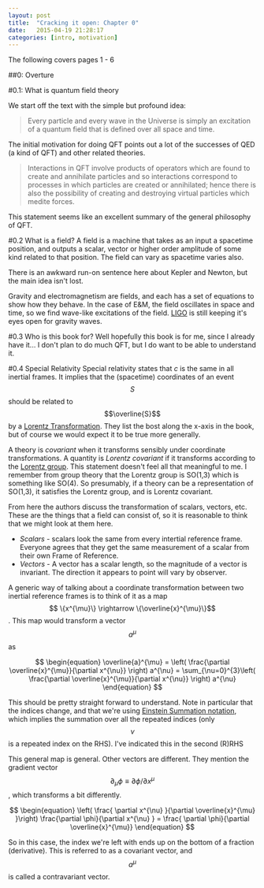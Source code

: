 ```yaml
---
layout: post
title:  "Cracking it open: Chapter 0"
date:   2015-04-19 21:28:17
categories: [intro, motivation] 
---
```

The following covers pages 1 - 6

##0: Overture

#0.1: What is quantum field theory

We start off the text with the simple but profound idea:

>Every particle and every wave in the Universe is simply an excitation of a quantum field that is defined over all space and time.

The initial motivation for doing QFT points out a lot of the successes of QED (a kind of QFT) and other related theories.

>Interactions in QFT involve products of operators which are found to create and annihilate particles and so interactions correspond to processes in which particles are created or annihilated; hence there is also the possibility of creating and destroying virtual particles which medite forces.

This statement seems like an excellent summary of the general philosophy of QFT.



#0.2 What is a field?
A field is a machine that takes as an input a spacetime position, and outputs a scalar, vector or higher order amplitude of some kind related to that position. The field can vary as spacetime varies also.

There is an awkward run-on sentence here about Kepler and Newton, but the main idea isn't lost.

Gravity and electromagnetism are fields, and each has a set of equations to show how they behave. In the case of E&M, the field oscillates in space and time, so we find wave-like excitations of the field. [LIGO](http://www.ligo.caltech.edu/) is still keeping it's eyes open for gravity waves. 


#0.3 Who is this book for?
Well hopefully this book is for me, since I already have it... I don't plan to do much QFT, but I do want to be able to understand it.


#0.4 Special Relativity
Special relativity states that *c* is the same in all inertial frames. It implies that the (spacetime) coordinates of an event $$S$$ should be related to $$\overline{S}$$ by a [Lorentz Transformation](http://en.wikipedia.org/wiki/Lorentz_transformation#Boost_in_the_x-direction). They list the bost along the x-axis in the book, but of course we would expect it to be true more generally.

A theory is *covariant* when it transforms sensibly under coordinate transformations. A quantity is *Lorentz covariant* if it transforms according to the [Lorentz group](http://en.wikipedia.org/wiki/Lorentz_group). This statement doesn't feel all that meaningful to me. I remember from group theory that the Lorentz group is SO(1,3) which is something like SO(4). So presumably, if a theory can be a representation of SO(1,3), it satisfies the Lorentz group, and is Lorentz covariant.

From here the authors discuss the transformation of scalars, vectors, etc. These are the things that a field can consist of, so it is reasonable to think that we might look at them here.

* *Scalars* - scalars look the same from every intertial reference frame. Everyone agrees that they get the same measurement of a scalar from their own Frame of Reference.
* *Vectors* - A vector has a scalar length, so the magnitude of a vector is invariant. The direction it appears to point will vary by observer.


A generic way of talking about a coordinate transformation between two inertial reference frames is to think of it as a map $$ \{x^{\mu}\} \rightarrow \{\overline{x}^{\mu}\}$$. This map would transform a vector $$a^{\mu}$$ as


$$
\begin{equation}
\overline{a}^{\mu} = \left( \frac{\partial \overline{x}^{\mu}}{\partial x^{\nu}} \right) a^{\nu}  = \sum_{\nu=0}^{3}\left( \frac{\partial \overline{x}^{\mu}}{\partial x^{\nu}} \right) a^{\nu}
\end{equation}
$$

This should be pretty straight forward to understand. Note in particular that the indices change, and that we're using [Einstein Summation notation](http://en.wikipedia.org/wiki/Einstein_notation#Introduction), which implies the summation over all the repeated indices (only $$\nu$$ is a repeated index on the RHS). I've indicated this in the second (R)RHS

This general map is general. Other vectors are different. They mention the gradient vector $$\partial_{\mu}\phi \equiv \partial\phi/\partial x^{\mu}$$, which transforms a bit differently.

$$
\begin{equation}
\left( \frac{ \partial x^{\nu} }{\partial \overline{x}^{\mu} }\right) \frac{\partial \phi}{\partial x^{\nu} }
= \frac{ \partial \phi}{\partial \overline{x}^{\mu}}
\end{equation}
$$

So in this case, the index we're left with ends up on the bottom of a fraction (derivative). This is referred to as a covariant vector, and $$a^{\mu}$$ is called a contravariant vector. 


